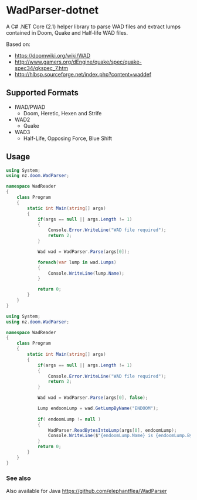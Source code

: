 # WadParser-dotnet
A C# .NET Core (2.1) helper library to parse WAD files and extract lumps contained in Doom, Quake and Half-life WAD files.

Based on:
* https://doomwiki.org/wiki/WAD
* http://www.gamers.org/dEngine/quake/spec/quake-spec34/qkspec_7.htm
* http://hlbsp.sourceforge.net/index.php?content=waddef

## Supported Formats
* IWAD/PWAD
  * Doom, Heretic, Hexen and Strife
* WAD2
  * Quake
* WAD3
  * Half-Life, Opposing Force, Blue Shift
  
## Usage
```csharp
using System;
using nz.doom.WadParser;

namespace WadReader
{
    class Program
    {
        static int Main(string[] args)
        {
            if(args == null || args.Length != 1)
            {
                Console.Error.WriteLine("WAD file required");
                return 2;
            }

            Wad wad = WadParser.Parse(args[0]);

            foreach(var lump in wad.Lumps)
            {
                Console.WriteLine(lump.Name);
            }

            return 0;
        }
    }
}
```

```csharp
using System;
using nz.doom.WadParser;

namespace WadReader
{
    class Program
    {
        static int Main(string[] args)
        {
            if(args == null || args.Length != 1)
            {
                Console.Error.WriteLine("WAD file required");
                return 2;
            }

            Wad wad = WadParser.Parse(args[0], false);

            Lump endoomLump = wad.GetLumpByName("ENDOOM");
            
            if( endoomLump != null )
            {
                WadParser.ReadBytesIntoLump(args[0], endoomLump);
                Console.WriteLine($"{endoomLump.Name} is {endoomLump.Bytes.Length} bytes long");
            }
            return 0;
        }
    }
}
```
### See also
Also available for Java https://github.com/elephantflea/WadParser
